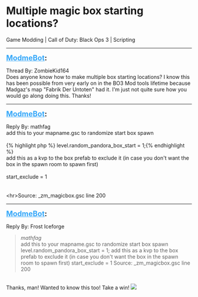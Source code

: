 # Multiple magic box starting locations?
Game Modding | Call of Duty: Black Ops 3 | Scripting

---
<strong style="font-size: 1.4em;"><span style="text-decoration: underline;text-decoration-color: #34a7f9;"><span style="color:#34a7f9;">ModmeBot</span></span>:</strong>

<p>Thread By: ZombieKid164<br />Does anyone know how to make multiple box starting locations? I know this has been possible from very early on in the BO3 Mod tools lifetime because Madgaz&#39;s map &quot;Fabrik Der Untoten&quot; had it. I&#39;m just not quite sure how you would go along doing this. Thanks!</p>

---
<strong style="font-size: 1.4em;"><span style="text-decoration: underline;text-decoration-color: #34a7f9;"><span style="color:#34a7f9;">ModmeBot</span></span>:</strong>

<p>Reply By: mathfag<br />add this to your mapname.gsc to randomize start box spawn<br /> <br />{% highlight php %}
level.random_pandora_box_start = 1;{% endhighlight %}
 <br />add this as a kvp to the box prefab to exclude it (in case you don&#39;t want the box in the spawn room to spawn first)<br /> <br />start_exclude = 1<br /> <br /> <br />&lt;hr&gt;Source: _zm_magicbox.gsc line 200</p>

---
<strong style="font-size: 1.4em;"><span style="text-decoration: underline;text-decoration-color: #34a7f9;"><span style="color:#34a7f9;">ModmeBot</span></span>:</strong>

<p>Reply By: Frost Iceforge<br /><blockquote><em>mathfag</em><br />add this to your mapname.gsc to randomize start box spawn   level.random_pandora_box_start = 1;   add this as a kvp to the box prefab to exclude it (in case you don&#39;t want the box in the spawn room to spawn first)   start_exclude = 1     Source: _zm_magicbox.gsc line 200</blockquote><br /> Thanks, man! Wanted to know this too! Take a win! <img style="max-width: 500px;" src="http://aviacreations.com/modme/emoticons/wink.png"></p>
